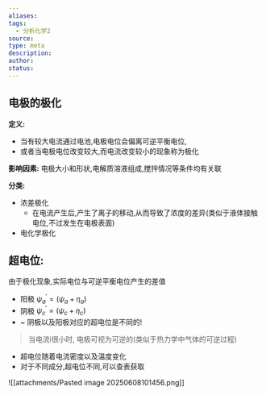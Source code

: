 ```yaml
---
aliases: 
tags:
  - 分析化学2
source: 
type: meta
description: 
author: 
status:
---
```


## 电极的极化
**定义:** 
- 当有较大电流通过电池,电极电位会偏离可逆平衡电位,
- 或者当电极电位改变较大,而电流改变较小的现象称为极化

**影响因素:**
电极大小和形状,电解质溶液组成,搅拌情况等条件均有关联

**分类:**
- 浓差极化
	- 在电流产生后,产生了离子的移动,从而导致了浓度的差异(类似于液体接触电位,不过发生在电极表面)
- 电化学极化

## **超电位:** 
由于极化现象,实际电位与可逆平衡电位产生的差值

- 阳极 $\psi^{'}_{a}=(\psi_{a}+\eta_{a})$
- 阴极 $\psi_{c}^{'}=(\psi_{c}+\eta_{c})$
- ~ 阴极以及阳极对应的超电位是不同的!

>当电流i很小时, 电极可视为可逆的(类似于热力学中气体的可逆过程)

- 超电位随着电流密度以及温度变化
- 对于不同成分,超电位不同,可以查表获取

![[attachments/Pasted image 20250608101456.png]]



